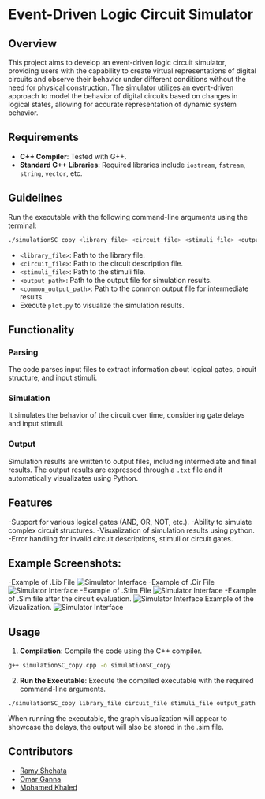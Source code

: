# Event-Driven Logic Circuit Simulator
## Overview

This project aims to develop an event-driven logic circuit simulator, providing users with the capability to create virtual representations of digital circuits and observe their behavior under different conditions without the need for physical construction. The simulator utilizes an event-driven approach to model the behavior of digital circuits based on changes in logical states, allowing for accurate representation of dynamic system behavior.

## Requirements

- **C++ Compiler**: Tested with G++.
- **Standard C++ Libraries**: Required libraries include `iostream`, `fstream`, `string`, `vector`, etc.

## Guidelines

Run the executable with the following command-line arguments using the terminal:

```bash
./simulationSC_copy <library_file> <circuit_file> <stimuli_file> <output_path> <common_output_path>
```

- `<library_file>`: Path to the library file.
- `<circuit_file>`: Path to the circuit description file.
- `<stimuli_file>`: Path to the stimuli file.
- `<output_path>`: Path to the output file for simulation results.
- `<common_output_path>`: Path to the common output file for intermediate results.
- Execute `plot.py` to visualize the simulation results.

## Functionality

### Parsing
The code parses input files to extract information about logical gates, circuit structure, and input stimuli.

### Simulation
It simulates the behavior of the circuit over time, considering gate delays and input stimuli.

### Output
Simulation results are written to output files, including intermediate and final results. The output results are expressed through a `.txt` file and it automatically visualizates using Python.

## Features
-Support for various logical gates (AND, OR, NOT, etc.).
-Ability to simulate complex circuit structures.
-Visualization of simulation results using python.
-Error handling for invalid circuit descriptions, stimuli or circuit gates.

## Example Screenshots:
-Example of .Lib File
![Simulator Interface](screenshots/simulator_interface.png)
-Example of .Cir File
![Simulator Interface](screenshots/simulator_interface.png)
-Example of .Stim File
![Simulator Interface](screenshots/simulator_interface.png)
-Example of .Sim file after the circuit evaluation.
![Simulator Interface](screenshots/simulator_interface.png)
Example of the Vizualization.
![Simulator Interface](screenshots/simulator_interface.png)

## Usage

1. **Compilation**: Compile the code using the C++ compiler.

```bash
g++ simulationSC_copy.cpp -o simulationSC_copy
```

2. **Run the Executable**: Execute the compiled executable with the required command-line arguments.

```bash
./simulationSC_copy library_file circuit_file stimuli_file output_path common_output_path
```
When running the executable, the graph visualization will appear to showcase the delays, the output will also be stored in the .sim file. 

## Contributors
- [Ramy Shehata](https://github.com/GM-Sniper)
- [Omar Ganna](https://github.com/omar-ganna)
- [Mohamed Khaled](https://github.com/mmohamedkhaled)
